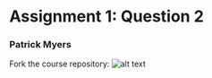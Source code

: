 # Assignment 1: Question 2

### Patrick Myers

Fork the course repository:
![alt text](https://github.com/pmyers16/ds4bme/tree/master/Test/Forked.png "Logo Title Text 1")
